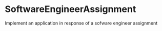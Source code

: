 # SoftwareEngineerAssignment
Implement an application in response of a sofware engineer assignment 
